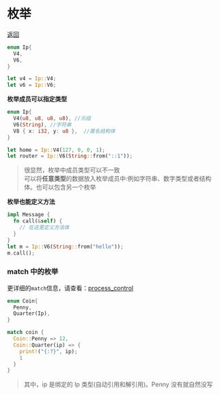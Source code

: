 # 枚举

[返回](../README.md)

```rust
enum Ip{
  V4,
  V6,
}

let v4 = Ip::V4;
let v6 = Ip::V6;
```

**枚举成员可以指定类型**

```rust
enum Ip{
  V4(u8, u8, u8, u8), //元组
  V6(String), //字符串
  V8 { x: i32, y: u8 },  //匿名结构体
}

let home = Ip::V4(127, 0, 0, 1);
let router = Ip::V6(String::from("::1"));
```

> 很显然，枚举中成员类型可以不一致<br>
> 可以将**任意类型**的数据放入枚举成员中:例如字符串、数字类型或者结构体。也可以包含另一个枚举

**枚举也能定义方法**

```rust
impl Message {
  fn call(&self) {
    // 在这里定义方法体
  }
}
let m = Ip::V6(String::from("hello"));
m.call();
```

### match 中的枚举

更详细的`match`信息，请查看：[process_control](../src/process_control.rs)

```rust
enum Coin{
  Penny,
  Quarter(Ip),
}

match coin {
  Coin::Penny => 12,
  Coin::Quarter(ip) => {
    print!("{:?}", ip);
    1
  }
}
```

> 其中，ip 是绑定的 Ip 类型(自动引用和解引用)。Penny 没有就自然没写
